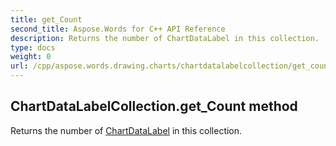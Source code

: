 ```yaml
---
title: get_Count
second_title: Aspose.Words for C++ API Reference
description: Returns the number of ChartDataLabel in this collection. 
type: docs
weight: 0
url: /cpp/aspose.words.drawing.charts/chartdatalabelcollection/get_count/
---
```

## ChartDataLabelCollection.get_Count method


Returns the number of [ChartDataLabel](../chartdatalabel/) in this collection.

